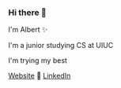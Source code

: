 ### Hi there 👋

I'm Albert ✨ 

I'm a junior studying CS at UIUC

I'm trying my best

[Website](https://lialbert.com) 🌱 [LinkedIn](https://www.linkedin.com/in/albs/) 

<!--
**albearli/albearli** is a ✨ _special_ ✨ repository because its `README.md` (this file) appears on your GitHub profile.

Here are some ideas to get you started:

- 🔭 I’m currently working on ...
- 🌱 I’m currently learning ...
- 👯 I’m looking to collaborate on ...
- 🤔 I’m looking for help with ...
- 💬 Ask me about ...
- 📫 How to reach me: ...
- 😄 Pronouns: ...
- ⚡ Fun fact: ...
-->
